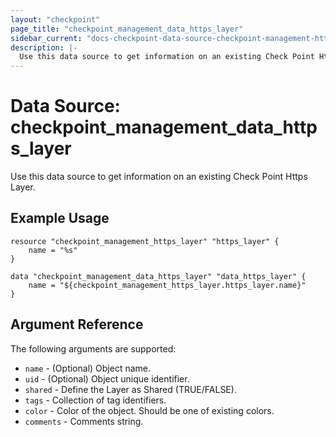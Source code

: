 ```yaml
---
layout: "checkpoint"
page_title: "checkpoint_management_data_https_layer"
sidebar_current: "docs-checkpoint-data-source-checkpoint-management-https-layer"
description: |-
  Use this data source to get information on an existing Check Point Https Layer.
---
```


# Data Source: checkpoint_management_data_https_layer

Use this data source to get information on an existing Check Point Https Layer.

## Example Usage


```hcl
resource "checkpoint_management_https_layer" "https_layer" {
    name = "%s"
}

data "checkpoint_management_data_https_layer" "data_https_layer" {
    name = "${checkpoint_management_https_layer.https_layer.name}"
}
```

## Argument Reference

The following arguments are supported:

* `name` - (Optional) Object name. 
* `uid` - (Optional) Object unique identifier. 
* `shared` - Define the Layer as Shared (TRUE/FALSE). 
* `tags` - Collection of tag identifiers.
* `color` - Color of the object. Should be one of existing colors. 
* `comments` - Comments string. 
